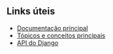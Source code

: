 ## Links úteis

- [Documentação principal](https://docs.djangoproject.com/pt-br/1.10/)
- [Tópicos e conceitos principais](https://docs.djangoproject.com/pt-br/1.10/topics/)
- [API do Django](https://docs.djangoproject.com/pt-br/1.10/ref/)